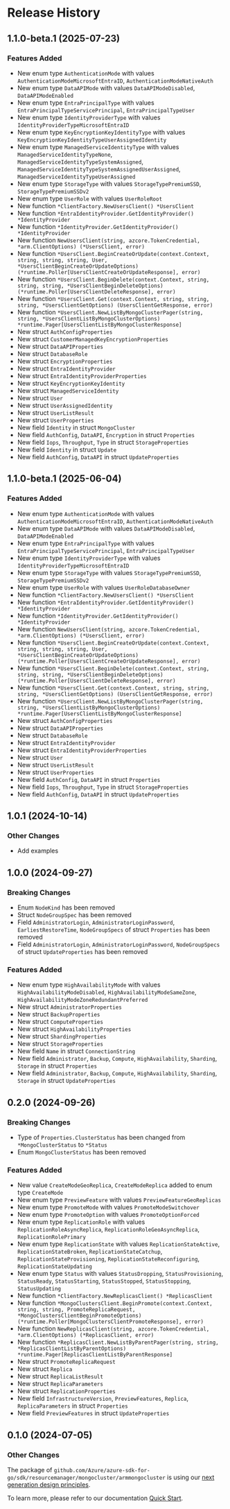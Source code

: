 # Release History

## 1.1.0-beta.1 (2025-07-23)
### Features Added

- New enum type `AuthenticationMode` with values `AuthenticationModeMicrosoftEntraID`, `AuthenticationModeNativeAuth`
- New enum type `DataAPIMode` with values `DataAPIModeDisabled`, `DataAPIModeEnabled`
- New enum type `EntraPrincipalType` with values `EntraPrincipalTypeServicePrincipal`, `EntraPrincipalTypeUser`
- New enum type `IdentityProviderType` with values `IdentityProviderTypeMicrosoftEntraID`
- New enum type `KeyEncryptionKeyIdentityType` with values `KeyEncryptionKeyIdentityTypeUserAssignedIdentity`
- New enum type `ManagedServiceIdentityType` with values `ManagedServiceIdentityTypeNone`, `ManagedServiceIdentityTypeSystemAssigned`, `ManagedServiceIdentityTypeSystemAssignedUserAssigned`, `ManagedServiceIdentityTypeUserAssigned`
- New enum type `StorageType` with values `StorageTypePremiumSSD`, `StorageTypePremiumSSDv2`
- New enum type `UserRole` with values `UserRoleRoot`
- New function `*ClientFactory.NewUsersClient() *UsersClient`
- New function `*EntraIdentityProvider.GetIdentityProvider() *IdentityProvider`
- New function `*IdentityProvider.GetIdentityProvider() *IdentityProvider`
- New function `NewUsersClient(string, azcore.TokenCredential, *arm.ClientOptions) (*UsersClient, error)`
- New function `*UsersClient.BeginCreateOrUpdate(context.Context, string, string, string, User, *UsersClientBeginCreateOrUpdateOptions) (*runtime.Poller[UsersClientCreateOrUpdateResponse], error)`
- New function `*UsersClient.BeginDelete(context.Context, string, string, string, *UsersClientBeginDeleteOptions) (*runtime.Poller[UsersClientDeleteResponse], error)`
- New function `*UsersClient.Get(context.Context, string, string, string, *UsersClientGetOptions) (UsersClientGetResponse, error)`
- New function `*UsersClient.NewListByMongoClusterPager(string, string, *UsersClientListByMongoClusterOptions) *runtime.Pager[UsersClientListByMongoClusterResponse]`
- New struct `AuthConfigProperties`
- New struct `CustomerManagedKeyEncryptionProperties`
- New struct `DataAPIProperties`
- New struct `DatabaseRole`
- New struct `EncryptionProperties`
- New struct `EntraIdentityProvider`
- New struct `EntraIdentityProviderProperties`
- New struct `KeyEncryptionKeyIdentity`
- New struct `ManagedServiceIdentity`
- New struct `User`
- New struct `UserAssignedIdentity`
- New struct `UserListResult`
- New struct `UserProperties`
- New field `Identity` in struct `MongoCluster`
- New field `AuthConfig`, `DataAPI`, `Encryption` in struct `Properties`
- New field `Iops`, `Throughput`, `Type` in struct `StorageProperties`
- New field `Identity` in struct `Update`
- New field `AuthConfig`, `DataAPI` in struct `UpdateProperties`


## 1.1.0-beta.1 (2025-06-04)
### Features Added

- New enum type `AuthenticationMode` with values `AuthenticationModeMicrosoftEntraID`, `AuthenticationModeNativeAuth`
- New enum type `DataAPIMode` with values `DataAPIModeDisabled`, `DataAPIModeEnabled`
- New enum type `EntraPrincipalType` with values `EntraPrincipalTypeServicePrincipal`, `EntraPrincipalTypeUser`
- New enum type `IdentityProviderType` with values `IdentityProviderTypeMicrosoftEntraID`
- New enum type `StorageType` with values `StorageTypePremiumSSD`, `StorageTypePremiumSSDv2`
- New enum type `UserRole` with values `UserRoleDatabaseOwner`
- New function `*ClientFactory.NewUsersClient() *UsersClient`
- New function `*EntraIdentityProvider.GetIdentityProvider() *IdentityProvider`
- New function `*IdentityProvider.GetIdentityProvider() *IdentityProvider`
- New function `NewUsersClient(string, azcore.TokenCredential, *arm.ClientOptions) (*UsersClient, error)`
- New function `*UsersClient.BeginCreateOrUpdate(context.Context, string, string, string, User, *UsersClientBeginCreateOrUpdateOptions) (*runtime.Poller[UsersClientCreateOrUpdateResponse], error)`
- New function `*UsersClient.BeginDelete(context.Context, string, string, string, *UsersClientBeginDeleteOptions) (*runtime.Poller[UsersClientDeleteResponse], error)`
- New function `*UsersClient.Get(context.Context, string, string, string, *UsersClientGetOptions) (UsersClientGetResponse, error)`
- New function `*UsersClient.NewListByMongoClusterPager(string, string, *UsersClientListByMongoClusterOptions) *runtime.Pager[UsersClientListByMongoClusterResponse]`
- New struct `AuthConfigProperties`
- New struct `DataAPIProperties`
- New struct `DatabaseRole`
- New struct `EntraIdentityProvider`
- New struct `EntraIdentityProviderProperties`
- New struct `User`
- New struct `UserListResult`
- New struct `UserProperties`
- New field `AuthConfig`, `DataAPI` in struct `Properties`
- New field `Iops`, `Throughput`, `Type` in struct `StorageProperties`
- New field `AuthConfig`, `DataAPI` in struct `UpdateProperties`


## 1.0.1 (2024-10-14)
### Other Changes
- Add examples

## 1.0.0 (2024-09-27)
### Breaking Changes

- Enum `NodeKind` has been removed
- Struct `NodeGroupSpec` has been removed
- Field `AdministratorLogin`, `AdministratorLoginPassword`, `EarliestRestoreTime`, `NodeGroupSpecs` of struct `Properties` has been removed
- Field `AdministratorLogin`, `AdministratorLoginPassword`, `NodeGroupSpecs` of struct `UpdateProperties` has been removed

### Features Added

- New enum type `HighAvailabilityMode` with values `HighAvailabilityModeDisabled`, `HighAvailabilityModeSameZone`, `HighAvailabilityModeZoneRedundantPreferred`
- New struct `AdministratorProperties`
- New struct `BackupProperties`
- New struct `ComputeProperties`
- New struct `HighAvailabilityProperties`
- New struct `ShardingProperties`
- New struct `StorageProperties`
- New field `Name` in struct `ConnectionString`
- New field `Administrator`, `Backup`, `Compute`, `HighAvailability`, `Sharding`, `Storage` in struct `Properties`
- New field `Administrator`, `Backup`, `Compute`, `HighAvailability`, `Sharding`, `Storage` in struct `UpdateProperties`


## 0.2.0 (2024-09-26)
### Breaking Changes

- Type of `Properties.ClusterStatus` has been changed from `*MongoClusterStatus` to `*Status`
- Enum `MongoClusterStatus` has been removed

### Features Added

- New value `CreateModeGeoReplica`, `CreateModeReplica` added to enum type `CreateMode`
- New enum type `PreviewFeature` with values `PreviewFeatureGeoReplicas`
- New enum type `PromoteMode` with values `PromoteModeSwitchover`
- New enum type `PromoteOption` with values `PromoteOptionForced`
- New enum type `ReplicationRole` with values `ReplicationRoleAsyncReplica`, `ReplicationRoleGeoAsyncReplica`, `ReplicationRolePrimary`
- New enum type `ReplicationState` with values `ReplicationStateActive`, `ReplicationStateBroken`, `ReplicationStateCatchup`, `ReplicationStateProvisioning`, `ReplicationStateReconfiguring`, `ReplicationStateUpdating`
- New enum type `Status` with values `StatusDropping`, `StatusProvisioning`, `StatusReady`, `StatusStarting`, `StatusStopped`, `StatusStopping`, `StatusUpdating`
- New function `*ClientFactory.NewReplicasClient() *ReplicasClient`
- New function `*MongoClustersClient.BeginPromote(context.Context, string, string, PromoteReplicaRequest, *MongoClustersClientBeginPromoteOptions) (*runtime.Poller[MongoClustersClientPromoteResponse], error)`
- New function `NewReplicasClient(string, azcore.TokenCredential, *arm.ClientOptions) (*ReplicasClient, error)`
- New function `*ReplicasClient.NewListByParentPager(string, string, *ReplicasClientListByParentOptions) *runtime.Pager[ReplicasClientListByParentResponse]`
- New struct `PromoteReplicaRequest`
- New struct `Replica`
- New struct `ReplicaListResult`
- New struct `ReplicaParameters`
- New struct `ReplicationProperties`
- New field `InfrastructureVersion`, `PreviewFeatures`, `Replica`, `ReplicaParameters` in struct `Properties`
- New field `PreviewFeatures` in struct `UpdateProperties`


## 0.1.0 (2024-07-05)
### Other Changes

The package of `github.com/Azure/azure-sdk-for-go/sdk/resourcemanager/mongocluster/armmongocluster` is using our [next generation design principles](https://azure.github.io/azure-sdk/general_introduction.html).

To learn more, please refer to our documentation [Quick Start](https://aka.ms/azsdk/go/mgmt).
